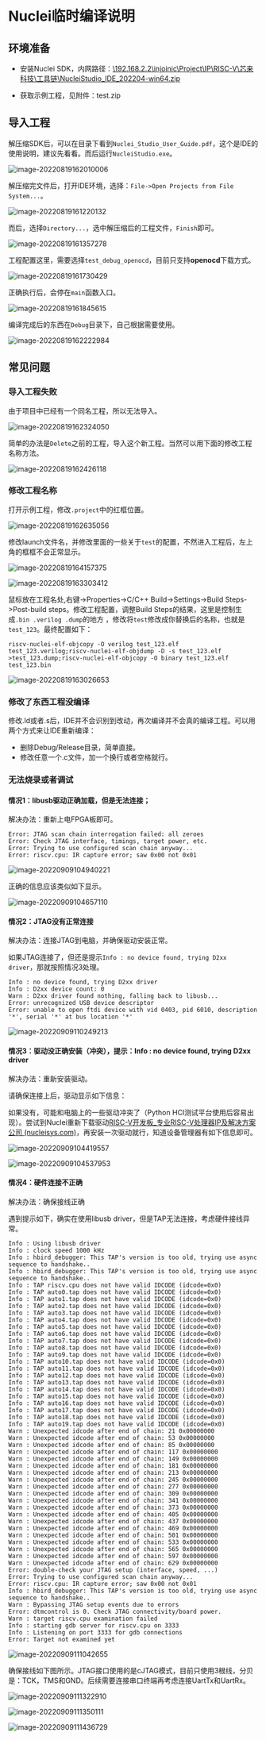 # Nuclei临时编译说明

## 环境准备

- 安装Nuclei SDK，内网路径：[\\192.168.2.2\injoinic\Project\IP\RISC-V\芯来科技\工具链\NucleiStudio_IDE_202204-win64.zip]()

- 获取示例工程，见附件：test.zip



## 导入工程

解压缩SDK后，可以在目录下看到`Nuclei_Studio_User_Guide.pdf`，这个是IDE的使用说明，建议先看看。而后运行`NucleiStudio.exe`。

![image-20220819162010006](https://markdown-1306347444.cos.ap-shanghai.myqcloud.com/img/image-20220819162010006.png)







解压缩完文件后，打开IDE环境，选择：`File->Open Projects from File System...`。

![image-20220819161220132](https://markdown-1306347444.cos.ap-shanghai.myqcloud.com/img/image-20220819161220132.png)

而后，选择`Directory...`，选中解压缩后的工程文件，`Finish`即可。

![image-20220819161357278](https://markdown-1306347444.cos.ap-shanghai.myqcloud.com/img/image-20220819161357278.png)



工程配置这里，需要选择`test_debug_openocd`，目前只支持**openocd**下载方式。

![image-20220819161730429](https://markdown-1306347444.cos.ap-shanghai.myqcloud.com/img/image-20220819161730429.png)



正确执行后，会停在`main`函数入口。

![image-20220819161845615](https://markdown-1306347444.cos.ap-shanghai.myqcloud.com/img/image-20220819161845615.png)



编译完成后的东西在`Debug`目录下，自己根据需要使用。

![image-20220819162222984](https://markdown-1306347444.cos.ap-shanghai.myqcloud.com/img/image-20220819162222984.png)





## 常见问题

### 导入工程失败

由于项目中已经有一个同名工程，所以无法导入。

![image-20220819162324050](https://markdown-1306347444.cos.ap-shanghai.myqcloud.com/img/image-20220819162324050.png)

简单的办法是`Delete`之前的工程，导入这个新工程。当然可以用下面的修改工程名称方法。

![image-20220819162426118](https://markdown-1306347444.cos.ap-shanghai.myqcloud.com/img/image-20220819162426118.png)





### 修改工程名称

打开示例工程，修改`.project`中的红框位置。

![image-20220819162635056](https://markdown-1306347444.cos.ap-shanghai.myqcloud.com/img/image-20220819162635056.png)



修改launch文件名，并修改里面的一些关于`test`的配置，不然进入工程后，左上角的框框不会正常显示。

![image-20220819164157375](https://markdown-1306347444.cos.ap-shanghai.myqcloud.com/img/image-20220819164157375.png)

![image-20220819163303412](https://markdown-1306347444.cos.ap-shanghai.myqcloud.com/img/image-20220819163303412.png)



鼠标放在工程名处,右键->Properties->C/C++ Build->Settings->Build Steps->Post-build steps。修改工程配置，调整Build Steps的结果，这里是控制生成`.bin .verilog .dump`的地方 ，修改将`test`修改成你替换后的名称，也就是`test_123`。最终配置如下：

`riscv-nuclei-elf-objcopy -O verilog test_123.elf test_123.verilog;riscv-nuclei-elf-objdump -D -s test_123.elf >test_123.dump;riscv-nuclei-elf-objcopy -O binary test_123.elf test_123.bin`

![image-20220819163026653](https://markdown-1306347444.cos.ap-shanghai.myqcloud.com/img/image-20220819163026653.png)





### 修改了东西工程没编译

修改.ld或者.s后，IDE并不会识别到改动，再次编译并不会真的编译工程。可以用两个方式来让IDE重新编译：

- 删除Debug/Release目录，简单直接。
- 修改任意一个.c文件，加一个换行或者空格就行。







### 无法烧录或者调试



#### 情况1：libusb驱动正确加载，但是无法连接；

解决办法：重新上电FPGA板即可。

```
Error: JTAG scan chain interrogation failed: all zeroes
Error: Check JTAG interface, timings, target power, etc.
Error: Trying to use configured scan chain anyway...
Error: riscv.cpu: IR capture error; saw 0x00 not 0x01
```

![image-20220909104940221](https://markdown-1306347444.cos.ap-shanghai.myqcloud.com/img/image-20220909104940221.png)







正确的信息应该类似如下显示。

![image-20220909104657110](https://markdown-1306347444.cos.ap-shanghai.myqcloud.com/img/image-20220909104657110.png)











#### 情况2：JTAG没有正常连接

解决办法：连接JTAG到电脑，并确保驱动安装正常。

如果JTAG连接了，但还是提示`Info : no device found, trying D2xx driver`，那就按照情况3处理。

```
Info : no device found, trying D2xx driver
Info : D2xx device count: 0
Warn : D2xx driver found nothing, falling back to libusb...
Error: unrecognized USB device descriptor
Error: unable to open ftdi device with vid 0403, pid 6010, description '*', serial '*' at bus location '*'
```

![image-20220909110249213](https://markdown-1306347444.cos.ap-shanghai.myqcloud.com/img/image-20220909110249213.png)







#### 情况3：驱动没正确安装（冲突），提示：Info : no device found, trying D2xx driver

解决办法：重新安装驱动。

请确保连接上后，驱动显示如下信息：

如果没有，可能和电脑上的一些驱动冲突了（Python HCI测试平台使用后容易出现）。尝试到Nuclei重新下载驱动[RISC-V开发板_专业RISC-V处理器IP及解决方案公司 (nucleisys.com)](https://www.nucleisys.com/developboard.php#debuggerkit)，再安装一次驱动就行，知道设备管理器有如下信息即可。

![image-20220909104419557](https://markdown-1306347444.cos.ap-shanghai.myqcloud.com/img/image-20220909104419557.png)

![image-20220909104537953](https://markdown-1306347444.cos.ap-shanghai.myqcloud.com/img/image-20220909104537953.png)







#### 情况4：硬件连接不正确

解决办法：确保接线正确

遇到提示如下，确实在使用libusb driver，但是TAP无法连接，考虑硬件接线异常。

```
Info : Using libusb driver
Info : clock speed 1000 kHz
Info : hbird_debugger: This TAP's version is too old, trying use async sequence to handshake..
Info : hbird_debugger: This TAP's version is too old, trying use async sequence to handshake..
Info : TAP riscv.cpu does not have valid IDCODE (idcode=0x0)
Info : TAP auto0.tap does not have valid IDCODE (idcode=0x0)
Info : TAP auto1.tap does not have valid IDCODE (idcode=0x0)
Info : TAP auto2.tap does not have valid IDCODE (idcode=0x0)
Info : TAP auto3.tap does not have valid IDCODE (idcode=0x0)
Info : TAP auto4.tap does not have valid IDCODE (idcode=0x0)
Info : TAP auto5.tap does not have valid IDCODE (idcode=0x0)
Info : TAP auto6.tap does not have valid IDCODE (idcode=0x0)
Info : TAP auto7.tap does not have valid IDCODE (idcode=0x0)
Info : TAP auto8.tap does not have valid IDCODE (idcode=0x0)
Info : TAP auto9.tap does not have valid IDCODE (idcode=0x0)
Info : TAP auto10.tap does not have valid IDCODE (idcode=0x0)
Info : TAP auto11.tap does not have valid IDCODE (idcode=0x0)
Info : TAP auto12.tap does not have valid IDCODE (idcode=0x0)
Info : TAP auto13.tap does not have valid IDCODE (idcode=0x0)
Info : TAP auto14.tap does not have valid IDCODE (idcode=0x0)
Info : TAP auto15.tap does not have valid IDCODE (idcode=0x0)
Info : TAP auto16.tap does not have valid IDCODE (idcode=0x0)
Info : TAP auto17.tap does not have valid IDCODE (idcode=0x0)
Info : TAP auto18.tap does not have valid IDCODE (idcode=0x0)
Info : TAP auto19.tap does not have valid IDCODE (idcode=0x0)
Warn : Unexpected idcode after end of chain: 21 0x00000000
Warn : Unexpected idcode after end of chain: 53 0x00000000
Warn : Unexpected idcode after end of chain: 85 0x00000000
Warn : Unexpected idcode after end of chain: 117 0x00000000
Warn : Unexpected idcode after end of chain: 149 0x00000000
Warn : Unexpected idcode after end of chain: 181 0x00000000
Warn : Unexpected idcode after end of chain: 213 0x00000000
Warn : Unexpected idcode after end of chain: 245 0x00000000
Warn : Unexpected idcode after end of chain: 277 0x00000000
Warn : Unexpected idcode after end of chain: 309 0x00000000
Warn : Unexpected idcode after end of chain: 341 0x00000000
Warn : Unexpected idcode after end of chain: 373 0x00000000
Warn : Unexpected idcode after end of chain: 405 0x00000000
Warn : Unexpected idcode after end of chain: 437 0x00000000
Warn : Unexpected idcode after end of chain: 469 0x00000000
Warn : Unexpected idcode after end of chain: 501 0x00000000
Warn : Unexpected idcode after end of chain: 533 0x00000000
Warn : Unexpected idcode after end of chain: 565 0x00000000
Warn : Unexpected idcode after end of chain: 597 0x00000000
Warn : Unexpected idcode after end of chain: 629 0x00000000
Error: double-check your JTAG setup (interface, speed, ...)
Error: Trying to use configured scan chain anyway...
Error: riscv.cpu: IR capture error; saw 0x00 not 0x01
Info : hbird_debugger: This TAP's version is too old, trying use async sequence to handshake..
Warn : Bypassing JTAG setup events due to errors
Error: dtmcontrol is 0. Check JTAG connectivity/board power.
Warn : target riscv.cpu examination failed
Info : starting gdb server for riscv.cpu on 3333
Info : Listening on port 3333 for gdb connections
Error: Target not examined yet
```

![image-20220909111042655](https://markdown-1306347444.cos.ap-shanghai.myqcloud.com/img/image-20220909111042655.png)





确保接线如下图所示。JTAG接口使用的是cJTAG模式，目前只使用3根线，分贝是：TCK，TMS和GND。后续需要连接串口终端再考虑连接UartTx和UartRx。

![image-20220909111322910](https://markdown-1306347444.cos.ap-shanghai.myqcloud.com/img/image-20220909111401122.png)



![image-20220909111350111](https://markdown-1306347444.cos.ap-shanghai.myqcloud.com/img/image-20220909111350111.png)





![image-20220909111436729](https://markdown-1306347444.cos.ap-shanghai.myqcloud.com/img/image-20220909111436729.png)
